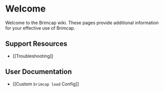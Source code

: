 # Welcome

Welcome to the Brimcap wiki. These pages provide additional information for
your effective use of Brimcap.

## Support Resources

- [[Troubleshooting]]

## User Documentation

- [[Custom `brimcap load` Config]]
